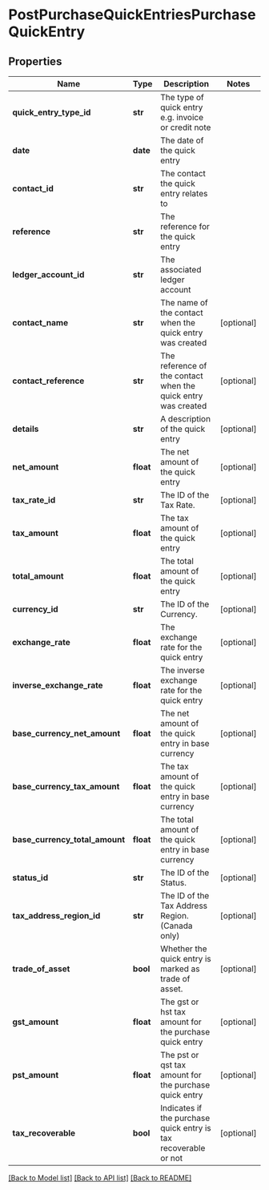 # PostPurchaseQuickEntriesPurchaseQuickEntry

## Properties
Name | Type | Description | Notes
------------ | ------------- | ------------- | -------------
**quick_entry_type_id** | **str** | The type of quick entry e.g. invoice or credit note | 
**date** | **date** | The date of the quick entry | 
**contact_id** | **str** | The contact the quick entry relates to | 
**reference** | **str** | The reference for the quick entry | 
**ledger_account_id** | **str** | The associated ledger account | 
**contact_name** | **str** | The name of the contact when the quick entry was created | [optional] 
**contact_reference** | **str** | The reference of the contact when the quick entry was created | [optional] 
**details** | **str** | A description of the quick entry | [optional] 
**net_amount** | **float** | The net amount of the quick entry | [optional] 
**tax_rate_id** | **str** | The ID of the Tax Rate. | [optional] 
**tax_amount** | **float** | The tax amount of the quick entry | [optional] 
**total_amount** | **float** | The total amount of the quick entry | [optional] 
**currency_id** | **str** | The ID of the Currency. | [optional] 
**exchange_rate** | **float** | The exchange rate for the quick entry | [optional] 
**inverse_exchange_rate** | **float** | The inverse exchange rate for the quick entry | [optional] 
**base_currency_net_amount** | **float** | The net amount of the quick entry in base currency | [optional] 
**base_currency_tax_amount** | **float** | The tax amount of the quick entry in base currency | [optional] 
**base_currency_total_amount** | **float** | The total amount of the quick entry in base currency | [optional] 
**status_id** | **str** | The ID of the Status. | [optional] 
**tax_address_region_id** | **str** | The ID of the Tax Address Region. (Canada only) | [optional] 
**trade_of_asset** | **bool** | Whether the quick entry is marked as trade of asset. | [optional] 
**gst_amount** | **float** | The gst or hst tax amount for the purchase quick entry | [optional] 
**pst_amount** | **float** | The pst or qst tax amount for the purchase quick entry | [optional] 
**tax_recoverable** | **bool** | Indicates if the purchase quick entry is tax recoverable or not | [optional] 

[[Back to Model list]](../README.md#documentation-for-models) [[Back to API list]](../README.md#documentation-for-api-endpoints) [[Back to README]](../README.md)


